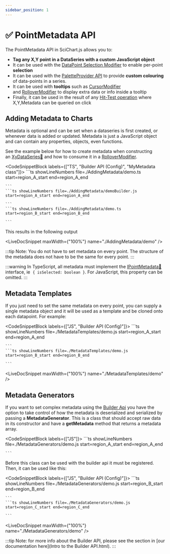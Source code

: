 ```yaml
---
sidebar_position: 1
---
```


# ✅ PointMetadata API

The PointMetadata API in SciChart.js allows you to:

*   **Tag any X,Y point in a DataSeries with a custom JavaScript object**
*   It can be used with the [DataPoint Selection Modifier](/docs/2d-charts/chart-modifier-api/selection/data-point-selection/index.md) to enable per-point **selection**
*   It can be used with the [PaletteProvider API](/docs/2d-charts/chart-types/palette-provider-api/palette-provider-api-overview/index.md) to provide **custom colouring** of data-points in a series.
*   It can be used with **tooltips** such as [CursorModifier](/docs/2d-charts/chart-modifier-api/cursor-modifier/cursor-modifier-overview/index.md) and [RolloverModifier](/docs/2d-charts/chart-modifier-api/rollover-modifier/index.md) to display extra data or info inside a tooltip
*   Finally, it can be used in the result of any [Hit-Test operation](/docs/2d-charts/chart-types/hit-test-api/hit-test-api-overview/index.md) where X,Y,Metadata can be queried on click

Adding Metadata to Charts
-------------------------

Metadata is optional and can be set when a dataseries is first created, or whenever data is added or updated. Metadata is just a JavaScript object and can contain any properties, objects, even functions.

See the example below for how to create metadata when constructing an [XyDataSeries:blue_book:](https://www.scichart.com/documentation/js/current/typedoc/classes/xydataseries.html) and how to consume it in a [RolloverModifier](/docs/2d-charts/chart-modifier-api/rollover-modifier/index.md).

<CodeSnippetBlock labels={["TS", "Builder API (Config)", "MyMetadata class"]}>
    ```ts showLineNumbers file=./AddingMetadata/demo.ts start=region_A_start end=region_A_end

    ```
    ```ts showLineNumbers file=./AddingMetadata/demoBuilder.js start=region_A_start end=region_A_end

    ```
    ```ts showLineNumbers file=./AddingMetadata/demo.ts start=region_B_start end=region_B_end

    ```

</CodeSnippetBlock>

This results in the following output

<LiveDocSnippet maxWidth={"100%"} name="./AddingMetadata/demo" />

:::tip
Note: You do not have to set metadata on every point. The structure of the metadata does not have to be the same for every point.
:::

:::warning
In TypeScript, all metadata must implement the [IPointMetadata:blue_book:](https://www.scichart.com/documentation/js/current/typedoc/interfaces/ipointmetadata.html) interface, ie  ```{ isSelected: boolean }```. For JavaScript, this property can be omitted.
:::

Metadata Templates
------------------

If you just need to set the same metadata on every point, you can supply a single metadata object and it will be used as a template and be cloned onto each datapoint. For example:

<CodeSnippetBlock labels={["JS", "Builder API (Config)"]}>
    ```ts showLineNumbers file=./MetadataTemplates/demo.js start=region_A_start end=region_A_end

    ```
    ```ts showLineNumbers file=./MetadataTemplates/demo.js start=region_B_start end=region_B_end

    ```

</CodeSnippetBlock>

<LiveDocSnippet maxWidth={"100%"} name="./MetadataTemplates/demo" />

Metadata Generators
-------------------

If you want to set complex metadata using the [Builder Api](/docs/2d-charts/builder-api/builder-api-overview/index.md) you have the option to take control of how the metadata is deserialized and serialized by passing a **MetadataGenerator**. This is a class that should accept raw data in its constructor and have a **getMetadata** method that returns a metadata array.

<CodeSnippetBlock labels={["JS"]}>
    ```ts showLineNumbers file=./MetadataGenerators/demo.js start=region_A_start end=region_A_end

    ```

</CodeSnippetBlock>


Before this class can be used with the builder api it must be registered. Then, it can be used like this:

<CodeSnippetBlock labels={["JS", "Builder API (Config)"]}>
    ```ts showLineNumbers file=./MetadataGenerators/demo.js start=region_B_start end=region_B_end

    ```
    ```ts showLineNumbers file=./MetadataGenerators/demo.js start=region_C_start end=region_C_end

    ```

</CodeSnippetBlock>

<LiveDocSnippet maxWidth={"100%"} name="./MetadataGenerators/demo" />

:::tip
Note: for more info about the Builder API, please see the section in [our documentation here](Intro to the Builder API.html).
:::